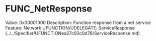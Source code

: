 # FUNC_NetResponse

Value: 0x00001000
Description: Function response from a net service
Feature: Network
UFUNCTION/UDELEGATE: ServiceResponse (../../Specifier/UFUNCTIONea27c93c0d76/ServiceResponse.md)